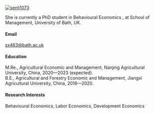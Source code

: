 

[![senli1073](https://img.shields.io/badge/siyuxu08-github-blue?logo=github)](https://https://github.com/siyuxu08)

She is currently a PhD student in Behavioural Economics , at School of Management, University of Bath, UK.

#### Email
sx463@bath.ac.uk

#### Education
M.Re., Agricultural Economic and Management, Nanjing Agricultural University, China, 2020—2023 (expected).\
B.E., Agricultural and Forestry Economic and Management, Jiangxi Agricultural University, China, 2016—2020.

#### Research Interests
 Behavioural Economics, Labor Economics, Development Economics


